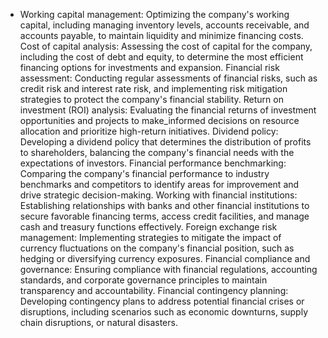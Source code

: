   - Working capital management: Optimizing the company's working capital, including managing inventory levels, accounts receivable, and accounts payable, to maintain liquidity and minimize financing costs.
   Cost of capital analysis: Assessing the cost of capital for the company, including the cost of debt and equity, to determine the most efficient financing options for investments and expansion.
   Financial risk assessment: Conducting regular assessments of financial risks, such as credit risk and interest rate risk, and implementing risk mitigation strategies to protect the company's financial stability.
   Return on investment (ROI) analysis: Evaluating the financial returns of investment opportunities and projects to make_informed decisions on resource allocation and prioritize high-return initiatives.
   Dividend policy: Developing a dividend policy that determines the distribution of profits to shareholders, balancing the company's financial needs with the expectations of investors.
   Financial performance benchmarking: Comparing the company's financial performance to industry benchmarks and competitors to identify areas for improvement and drive strategic decision-making.
   Working with financial institutions: Establishing relationships with banks and other financial institutions to secure favorable financing terms, access credit facilities, and manage cash and treasury functions effectively.
   Foreign exchange risk management: Implementing strategies to mitigate the impact of currency fluctuations on the company's financial position, such as hedging or diversifying currency exposures.
   Financial compliance and governance: Ensuring compliance with financial regulations, accounting standards, and corporate governance principles to maintain transparency and accountability.
   Financial contingency planning: Developing contingency plans to address potential financial crises or disruptions, including scenarios such as economic downturns, supply chain disruptions, or natural disasters.

